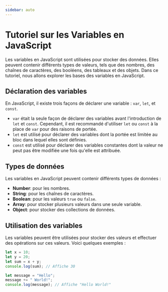 ```yaml
---
sidebar: auto
---
```


# Tutoriel sur les Variables en JavaScript <Badge type="warning" text="En cours de rédaction" />

Les variables en JavaScript sont utilisées pour stocker des données. Elles peuvent contenir différents types de valeurs, tels que des nombres, des chaînes de caractères, des booléens, des tableaux et des objets. Dans ce tutoriel, nous allons explorer les bases des variables en JavaScript.

## Déclaration des variables

En JavaScript, il existe trois façons de déclarer une variable : `var`, `let`, et `const`.

- `var` était la seule façon de déclarer des variables avant l'introduction de `let` et `const`. Cependant, il est recommandé d'utiliser `let` ou `const` à la place de `var` pour des raisons de portée.
- `let` est utilisé pour déclarer des variables dont la portée est limitée au bloc dans lequel elles sont définies.
- `const` est utilisé pour déclarer des variables constantes dont la valeur ne peut pas être modifiée une fois qu'elle est attribuée.

## Types de données

Les variables en JavaScript peuvent contenir différents types de données :

- **Number**: pour les nombres.
- **String**: pour les chaînes de caractères.
- **Boolean**: pour les valeurs `true` ou `false`.
- **Array**: pour stocker plusieurs valeurs dans une seule variable.
- **Object**: pour stocker des collections de données.

## Utilisation des variables

Les variables peuvent être utilisées pour stocker des valeurs et effectuer des opérations sur ces valeurs. Voici quelques exemples :

```javascript
let x = 10;
let y = 20;
let sum = x + y;
console.log(sum); // Affiche 30

let message = "Hello";
message += " World!";
console.log(message); // Affiche "Hello World!"